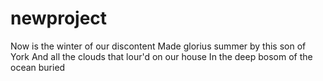 # newproject
Now is the winter of our discontent
Made glorius summer by this son of York
And all the clouds that lour'd on our house
In the deep bosom of the ocean buried
